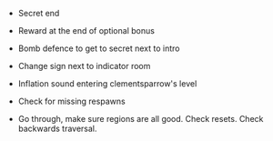 - Secret end
- Reward at the end of optional bonus
- Bomb defence to get to secret next to intro

- Change sign next to indicator room
- Inflation sound entering clementsparrow's level

- Check for missing respawns
- Go through, make sure regions are all good. Check resets. Check backwards traversal.
